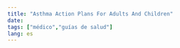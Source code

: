 ```yaml
---
title: "Asthma Action Plans For Adults And Children"
date: 
tags: ["médico","guías de salud"]
lang: es
---
```



